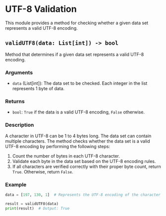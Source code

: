 # UTF-8 Validation

This module provides a method for checking whether a given data set represents a valid UTF-8 encoding.

## `validUTF8(data: List[int]) -> bool`

Method that determines if a given data set represents a valid UTF-8 encoding.

### Arguments

- `data` (List[int]): The data set to be checked. Each integer in the list represents 1 byte of data.

### Returns

- `bool`: `True` if the data is a valid UTF-8 encoding, `False` otherwise.

### Description

A character in UTF-8 can be 1 to 4 bytes long. The data set can contain multiple characters. The method checks whether the data set is a valid UTF-8 encoding by performing the following steps:

1. Count the number of bytes in each UTF-8 character.
2. Validate each byte in the data set based on the UTF-8 encoding rules.
3. If all characters are verified correctly with their proper byte count, return `True`. Otherwise, return `False`.

### Example

```python
data = [197, 130, 1]  # Represents the UTF-8 encoding of the character 'Ç'

result = validUTF8(data)
print(result)  # Output: True